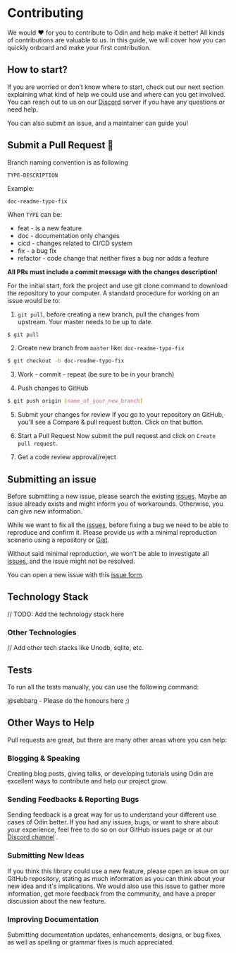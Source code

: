 # Contributing

We would ❤️ for you to contribute to Odin and help make it better! All kinds of contributions are valuable to us. In this guide, we will cover how you can quickly onboard and make your first contribution.

## How to start?

If you are worried or don’t know where to start, check out our next section explaining what kind of help we could use and where can you get involved. You can reach out to us on our [Discord](<INSERT DISCORD LINK>) server if you have any questions or need help.

You can also submit an issue, and a maintainer can guide you!

## Submit a Pull Request 🚀

Branch naming convention is as following

`TYPE-DESCRIPTION`

Example:

```
doc-readme-typo-fix
```

When `TYPE` can be:

- feat - is a new feature
- doc - documentation only changes
- cicd - changes related to CI/CD system
- fix - a bug fix
- refactor - code change that neither fixes a bug nor adds a feature

**All PRs must include a commit message with the changes description!**

For the initial start, fork the project and use git clone command to download the repository to your computer. A standard procedure for working on an issue would be to:

1. `git pull`, before creating a new branch, pull the changes from upstream. Your master needs to be up to date.

```bash
$ git pull
```

2. Create new branch from `master` like: `doc-readme-typo-fix
`

```bash
$ git checkout -b doc-readme-typo-fix
```

3. Work - commit - repeat (be sure to be in your branch)

4. Push changes to GitHub

```bash
$ git push origin [name_of_your_new_branch]
```

5. Submit your changes for review If you go to your repository on GitHub, you'll see a Compare & pull request button. Click on that button.

6. Start a Pull Request Now submit the pull request and click on `Create pull request`.

7. Get a code review approval/reject

## Submitting an issue

Before submitting a new issue, please search the existing [issues](https://github.com/homebase-id/odin-core/issues). Maybe an issue already exists and might inform you of workarounds. Otherwise, you can give new information.

While we want to fix all the [issues](https://github.com/homebase-id/odin-core/issues), before fixing a bug we need to be able to reproduce and confirm it. Please provide us with a minimal reproduction scenario using a repository or [Gist](https://gist.github.com/).

Without said minimal reproduction, we won't be able to investigate all [issues](https://github.com/homebase-id/odin-core/issues), and the issue might not be resolved.

You can open a new issue with this [issue form](https://github.com/homebase-id/odin-core/issues/new).

## Technology Stack

// TODO: Add the technology stack here

### Other Technologies

// Add other tech stacks like Unodb, sqlite, etc.

## Tests

To run all the tests manually, you can use the following command:

@sebbarg - Please do the honours here ;)

## Other Ways to Help

Pull requests are great, but there are many other areas where you can help:

### Blogging & Speaking

Creating blog posts, giving talks, or developing tutorials using Odin are excellent ways to contribute and help our project grow.

### Sending Feedbacks & Reporting Bugs

Sending feedback is a great way for us to understand your different use cases of Odin better. If you had any issues, bugs, or want to share about your experience, feel free to do so on our GitHub issues page or at our [Discord channel](Insert-LINK_HERE) .

### Submitting New Ideas

If you think this library could use a new feature, please open an issue on our GitHub repository, stating as much information as you can think about your new idea and it's implications. We would also use this issue to gather more information, get more feedback from the community, and have a proper discussion about the new feature.

### Improving Documentation

Submitting documentation updates, enhancements, designs, or bug fixes, as well as spelling or grammar fixes is much appreciated.
